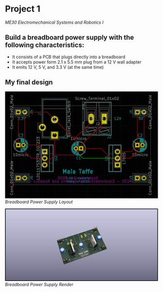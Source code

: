 # Project 1
*ME30 Electromechanical Systems and Robotics I*

## Build a breadboard power supply with the following characteristics:
* It consists of a PCB that plugs directly into a breadboard
* It accepts power form  2.1 x 5.5 mm plug from a 12 V wall adapter
* It emits 12 V, 5 V, and 3.3 V (at the same time)

## My final design

![alt text](https://github.com/0xmaia/ME30/blob/main/BreadboardPowerSupply/BreadboardPowerSupply_Layout.jpg)
*Breadboard Power Supply Layout*

![alt text](https://github.com/0xmaia/ME30/blob/main/BreadboardPowerSupply/PowerSupply.png)
*Breadboard Power Supply Render*

